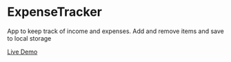 # ExpenseTracker
App to keep track of income and expenses. Add and remove items and save to local storage

[Live Demo](https://codepen.io/bensto/full/jOqaRLM)
